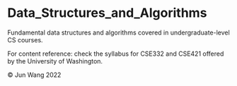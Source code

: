 # Data_Structures_and_Algorithms

Fundamental data structures and algorithms covered in undergraduate-level CS courses.

For content reference: check the syllabus for CSE332 and CSE421 offered by the University of Washington.

© Jun Wang 2022
